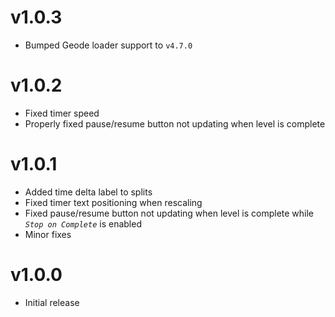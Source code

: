 # v1.0.3
- Bumped Geode loader support to `v4.7.0`

# v1.0.2
- Fixed timer speed
- Properly fixed pause/resume button not updating when level is complete

# v1.0.1
- Added time delta label to splits
- Fixed timer text positioning when rescaling
- Fixed pause/resume button not updating when level is complete while *`Stop on Complete`* is enabled
- Minor fixes

# v1.0.0
- Initial release